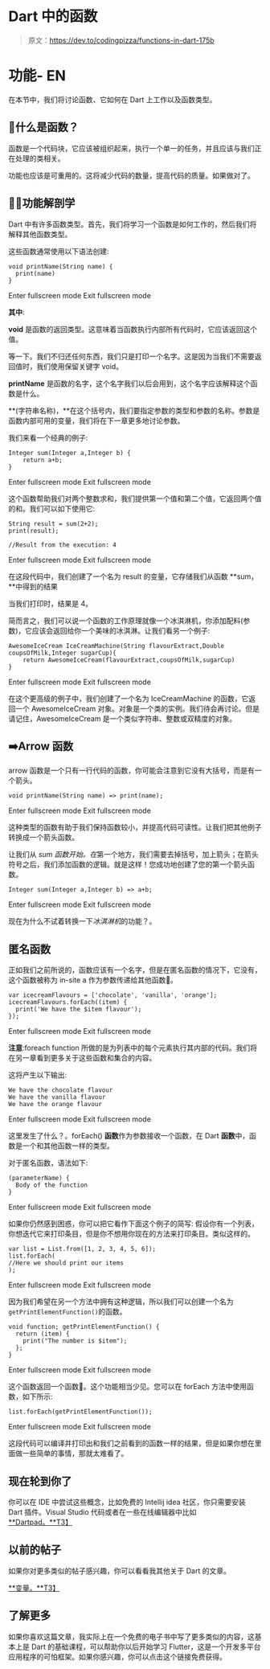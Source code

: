 # Dart 中的函数

> 原文：<https://dev.to/codingpizza/functions-in-dart-175b>

# 功能- EN

在本节中，我们将讨论函数、它如何在 Dart 上工作以及函数类型。

## 🤔什么是函数？

函数是一个代码块，它应该被组织起来，执行一个单一的任务，并且应该与我们正在处理的类相关。

功能也应该是可重用的。这将减少代码的数量，提高代码的质量。如果做对了。

## 👨‍🔬功能解剖学

Dart 中有许多函数类型。首先，我们将学习一个函数是如何工作的，然后我们将解释其他函数类型。

这些函数通常使用以下语法创建:

```
void printName(String name) {
  print(name)
} 
```

Enter fullscreen mode Exit fullscreen mode

**其中**:

**void** 是函数的返回类型。这意味着当函数执行内部所有代码时，它应该返回这个值。

等一下。我们不归还任何东西，我们只是打印一个名字。这是因为当我们不需要返回值时，我们使用保留关键字 void。

**printName** 是函数的名字，这个名字我们以后会用到，这个名字应该解释这个函数是什么。

**(字符串名称)，**在这个括号内，我们要指定参数的类型和参数的名称。参数是函数内部可用的变量，我们将在下一章更多地讨论参数。

我们来看一个经典的例子:

```
Integer sum(Integer a,Integer b) {
    return a+b;
} 
```

Enter fullscreen mode Exit fullscreen mode

这个函数帮助我们对两个整数求和，我们提供第一个值和第二个值，它返回两个值的和。我们可以如下使用它:

```
String result = sum(2+2);
print(result);

//Result from the execution: 4 
```

Enter fullscreen mode Exit fullscreen mode

在这段代码中，我们创建了一个名为 result 的变量，它存储我们从函数 **sum，**中得到的结果

当我们打印时，结果是 4。

简而言之，我们可以说一个函数的工作原理就像一个冰淇淋机，你添加配料(参数)，它应该会返回给你一个美味的冰淇淋。让我们看另一个例子:

```
AwesomeIceCream IceCreamMachine(String flavourExtract,Double coupsOfMilk,Integer sugarCup){
    return AwesomeIceCream(flavourExtract,coupsOfMilk,sugarCup)
} 
```

Enter fullscreen mode Exit fullscreen mode

在这个更高级的例子中，我们创建了一个名为 IceCreamMachine 的函数，它返回一个 AwesomeIceCream 对象。对象是一个类的实例。我们待会再讨论。但是请记住，AwesomeIceCream 是一个类似字符串、整数或双精度的对象。

## ➡️Arrow 函数

arrow 函数是一个只有一行代码的函数，你可能会注意到它没有大括号，而是有一个箭头。

```
void printName(String name) => print(name); 
```

Enter fullscreen mode Exit fullscreen mode

这种类型的函数有助于我们保持函数较小，并提高代码可读性。让我们把其他例子转换成一个箭头函数。

让我们从 *sum 函数开始。在*第一个地方，我们需要去掉括号，加上箭头；在箭头符号之后，我们添加函数的逻辑。就是这样！您成功地创建了您的第一个箭头函数。

```
Integer sum(Integer a,Integer b) => a+b; 
```

Enter fullscreen mode Exit fullscreen mode

现在为什么不试着转换一下*冰淇淋机*的功能？。

## 匿名函数

正如我们之前所说的，函数应该有一个名字，但是在匿名函数的情况下，它没有，这个函数被称为 in-site a 作为参数传递给其他函数🤯。

```
var icecreamFlavours = ['chocolate', 'vanilla', 'orange'];
icecreamFlavours.forEach((item) {
  print('We have the $item flavour');
}); 
```

Enter fullscreen mode Exit fullscreen mode

**注意**:foreach function 所做的是为列表中的每个元素执行其内部的代码。我们将在另一章看到更多关于这些函数和集合的内容。

这将产生以下输出:

```
We have the chocolate flavour
We have the vanilla flavour
We have the orange flavour 
```

Enter fullscreen mode Exit fullscreen mode

这里发生了什么？。forEach() **函数**作为参数接收一个函数，在 Dart **函数**中，函数是一个和其他函数一样的类型。

对于匿名函数，语法如下:

```
(parameterName) {
  Body of the function
} 
```

Enter fullscreen mode Exit fullscreen mode

如果你仍然感到困惑，你可以把它看作下面这个例子的简写:
假设你有一个列表，你想迭代它来打印条目，但是你不想用你现在的方法来打印条目。类似这样的。

```
var list = List.from([1, 2, 3, 4, 5, 6]);
list.forEach(
//Here we should print our items
); 
```

Enter fullscreen mode Exit fullscreen mode

因为我们希望在另一个方法中拥有这种逻辑，所以我们可以创建一个名为`getPrintElementFunction()`的函数。

```
void function; getPrintElementFunction() {
  return (item) {
    print("The number is $item");
  };
} 
```

Enter fullscreen mode Exit fullscreen mode

这个函数返回一个函数🤯。这个功能相当少见。您可以在 forEach 方法中使用函数，如下所示:

```
list.forEach(getPrintElementFunction()); 
```

Enter fullscreen mode Exit fullscreen mode

这段代码可以编译并打印出和我们之前看到的函数一样的结果，但是如果你想在里面做一些简单的事情，那就太难看了。

## 现在轮到你了

你可以在 IDE 中尝试这些概念，比如免费的 Intellij idea 社区，你只需要安装 Dart 插件。Visual Studio 代码或者在一些在线编辑器中比如 [**Dartpad。**T3】](https://dartpad.dartlang.org/)

## 以前的帖子

如果你对更多类似的帖子感兴趣，你可以看看我其他关于 Dart 的文章。

[**变量。**T3】](https://dev.to/codingpizza/functions-in-dart-175b/)

## 了解更多

如果你喜欢这篇文章，我实际上在一个免费的电子书中写了更多类似的内容，这基本上是 Dart 的基础课程，可以帮助你以后开始学习 Flutter，这是一个开发多平台应用程序的可怕框架。如果你感兴趣，你可以点击这个链接免费获得。